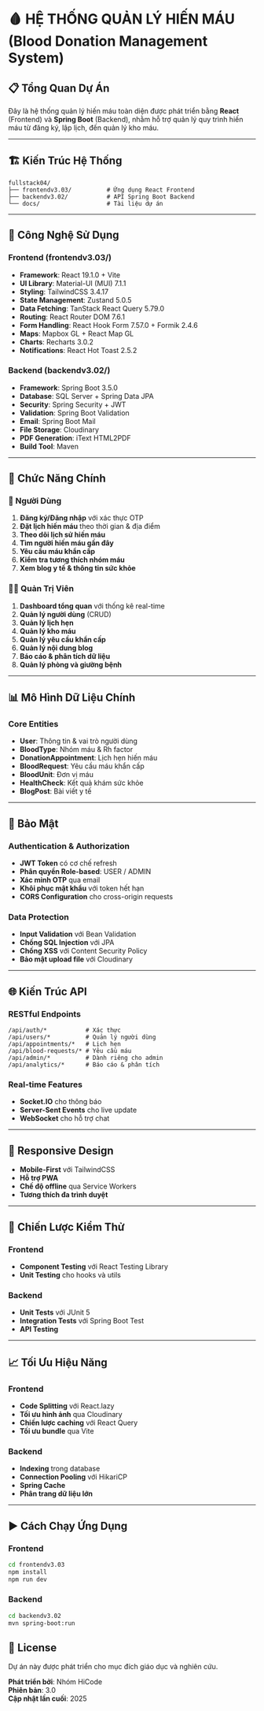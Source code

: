 
# 🩸 HỆ THỐNG QUẢN LÝ HIẾN MÁU (Blood Donation Management System)

## 📋 Tổng Quan Dự Án

Đây là hệ thống quản lý hiến máu toàn diện được phát triển bằng **React** (Frontend) và **Spring Boot** (Backend), nhằm hỗ trợ quản lý quy trình hiến máu từ đăng ký, lập lịch, đến quản lý kho máu.

---

## 🏗️ Kiến Trúc Hệ Thống

```
fullstack04/
├── frontendv3.03/          # Ứng dụng React Frontend
├── backendv3.02/           # API Spring Boot Backend
└── docs/                   # Tài liệu dự án
```

---

## 🚀 Công Nghệ Sử Dụng

### Frontend (frontendv3.03/)
- **Framework**: React 19.1.0 + Vite
- **UI Library**: Material-UI (MUI) 7.1.1
- **Styling**: TailwindCSS 3.4.17
- **State Management**: Zustand 5.0.5
- **Data Fetching**: TanStack React Query 5.79.0
- **Routing**: React Router DOM 7.6.1
- **Form Handling**: React Hook Form 7.57.0 + Formik 2.4.6
- **Maps**: Mapbox GL + React Map GL
- **Charts**: Recharts 3.0.2
- **Notifications**: React Hot Toast 2.5.2

### Backend (backendv3.02/)
- **Framework**: Spring Boot 3.5.0
- **Database**: SQL Server + Spring Data JPA
- **Security**: Spring Security + JWT
- **Validation**: Spring Boot Validation
- **Email**: Spring Boot Mail
- **File Storage**: Cloudinary
- **PDF Generation**: iText HTML2PDF
- **Build Tool**: Maven

---

## 🎯 Chức Năng Chính

### 👤 Người Dùng
1. **Đăng ký/Đăng nhập** với xác thực OTP
2. **Đặt lịch hiến máu** theo thời gian & địa điểm
3. **Theo dõi lịch sử hiến máu**
4. **Tìm người hiến máu gần đây**
5. **Yêu cầu máu khẩn cấp**
6. **Kiểm tra tương thích nhóm máu**
7. **Xem blog y tế & thông tin sức khỏe**

### 👨‍💼 Quản Trị Viên
1. **Dashboard tổng quan** với thống kê real-time
2. **Quản lý người dùng** (CRUD)
3. **Quản lý lịch hẹn**
4. **Quản lý kho máu**
5. **Quản lý yêu cầu khẩn cấp**
6. **Quản lý nội dung blog**
7. **Báo cáo & phân tích dữ liệu**
8. **Quản lý phòng và giường bệnh**

---

## 📊 Mô Hình Dữ Liệu Chính

### Core Entities
- **User**: Thông tin & vai trò người dùng
- **BloodType**: Nhóm máu & Rh factor
- **DonationAppointment**: Lịch hẹn hiến máu
- **BloodRequest**: Yêu cầu máu khẩn cấp
- **BloodUnit**: Đơn vị máu
- **HealthCheck**: Kết quả khám sức khỏe
- **BlogPost**: Bài viết y tế

---

## 🔐 Bảo Mật

### Authentication & Authorization
- **JWT Token** có cơ chế refresh
- **Phân quyền Role-based**: USER / ADMIN
- **Xác minh OTP** qua email
- **Khôi phục mật khẩu** với token hết hạn
- **CORS Configuration** cho cross-origin requests

### Data Protection
- **Input Validation** với Bean Validation
- **Chống SQL Injection** với JPA
- **Chống XSS** với Content Security Policy
- **Bảo mật upload file** với Cloudinary

---

## 🌐 Kiến Trúc API

### RESTful Endpoints
```
/api/auth/*           # Xác thực
/api/users/*          # Quản lý người dùng
/api/appointments/*   # Lịch hẹn
/api/blood-requests/* # Yêu cầu máu
/api/admin/*          # Dành riêng cho admin
/api/analytics/*      # Báo cáo & phân tích
```

### Real-time Features
- **Socket.IO** cho thông báo
- **Server-Sent Events** cho live update
- **WebSocket** cho hỗ trợ chat

---

## 📱 Responsive Design

- **Mobile-First** với TailwindCSS
- **Hỗ trợ PWA**
- **Chế độ offline** qua Service Workers
- **Tương thích đa trình duyệt**

---

## 🧪 Chiến Lược Kiểm Thử

### Frontend
- **Component Testing** với React Testing Library
- **Unit Testing** cho hooks và utils

### Backend
- **Unit Tests** với JUnit 5
- **Integration Tests** với Spring Boot Test
- **API Testing**

---

## 📈 Tối Ưu Hiệu Năng

### Frontend
- **Code Splitting** với React.lazy
- **Tối ưu hình ảnh** qua Cloudinary
- **Chiến lược caching** với React Query
- **Tối ưu bundle** qua Vite

### Backend
- **Indexing** trong database
- **Connection Pooling** với HikariCP
- **Spring Cache**
- **Phân trang dữ liệu lớn**

---

## ▶️ Cách Chạy Ứng Dụng

### Frontend
```bash
cd frontendv3.03
npm install
npm run dev
```

### Backend
```bash
cd backendv3.02
mvn spring-boot:run
```

## 📄 License

Dự án này được phát triển cho mục đích giáo dục và nghiên cứu.

**Phát triển bởi**: Nhóm HiCode  
**Phiên bản**: 3.0  
**Cập nhật lần cuối**: 2025
